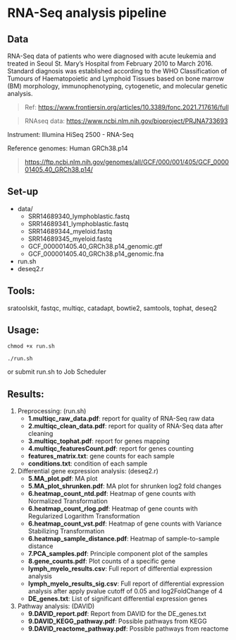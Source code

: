 # RNA-Seq analysis pipeline

## Data
RNA-Seq data of patients who were diagnosed with acute leukemia and treated in Seoul St. Mary’s Hospital from February 2010 to March 2016. Standard diagnosis was established according to the WHO Classification of Tumours of Haematopoietic and Lymphoid Tissues based on bone marrow (BM) morphology, immunophenotyping, cytogenetic, and molecular genetic analysis.

> Ref: https://www.frontiersin.org/articles/10.3389/fonc.2021.717616/full


> RNAseq data: https://www.ncbi.nlm.nih.gov/bioproject/PRJNA733693

Instrument: Illumina HiSeq 2500 - RNA-Seq

Reference genomes: Human GRCh38.p14

> https://ftp.ncbi.nlm.nih.gov/genomes/all/GCF/000/001/405/GCF_000001405.40_GRCh38.p14/

## Set-up
- data/
    - SRR14689340_lymphoblastic.fastq
    - SRR14689341_lymphoblastic.fastq
    - SRR14689344_myeloid.fastq
    - SRR14689345_myeloid.fastq
    - GCF_000001405.40_GRCh38.p14_genomic.gtf
    - GCF_000001405.40_GRCh38.p14_genomic.fna
- run.sh
- deseq2.r
## Tools: 
sratoolskit, fastqc, multiqc, catadapt, bowtie2, samtools, tophat, deseq2

## Usage:
```
chmod +x run.sh

./run.sh
```

or submit run.sh to Job Scheduler
## Results:
1. Preprocessing: (run.sh) 
    * **1.multiqc_raw_data.pdf**: report for quality of RNA-Seq raw data
    * **2.multiqc_clean_data.pdf**: report for quality of RNA-Seq data after cleaning
    * **3.multiqc_tophat.pdf**: report for genes mapping
    * **4.multiqc_featuresCount.pdf**: report for genes counting
    * **features_matrix.txt**: gene counts for each sample
    * **conditions.txt**: condition of each sample
2. Differential gene expression analysis: (deseq2.r)
    * **5.MA_plot.pdf**: MA plot
    * **5.MA_plot_shrunken.pdf**: MA plot for shrunken log2 fold changes
    * **6.heatmap_count_ntd.pdf**: Heatmap of gene counts with Normalized Transformation
    * **6.heatmap_count_rlog.pdf**: Heatmap of gene counts with Regularized Logarithm Transformation
    * **6.heatmap_count_vst.pdf**: Heatmap of gene counts with Variance Stabilizing Transformation
    * **6.heatmap_sample_distance.pdf**: Heatmap of sample-to-sample distance
    * **7.PCA_samples.pdf**: Principle component plot of the samples
    * **8.gene_counts.pdf**: Plot counts of a specific gene
    * **lymph_myelo_results.csv**: Full report of differential expression analysis
    * **lymph_myelo_results_sig.csv**: Full report of differential expression analysis after apply pvalue cutoff of 0.05 and log2FoldChange of 4
    * **DE_genes.txt**: List of significant differential expression genes
3. Pathway analysis: (DAVID)
    * **9.DAVID_report.pdf**: Report from DAVID for the DE_genes.txt
    * **9.DAVID_KEGG_pathway.pdf**: Possible pathways from KEGG
    * **9.DAVID_reactome_pathway.pdf**: Possible pathways from reactome
